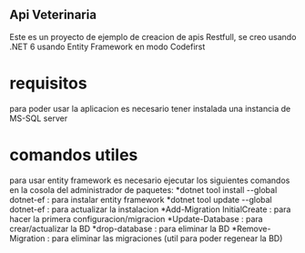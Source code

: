 ## Api Veterinaria
Este es un proyecto de ejemplo de creacion de apis Restfull,
se creo usando .NET 6 usando Entity Framework en modo Codefirst
# requisitos
para poder usar la aplicacion es necesario tener instalada una instancia de MS-SQL server
# comandos utiles
para usar entity framework es necesario ejecutar los siguientes comandos en la cosola del administrador de paquetes:
*dotnet tool install --global dotnet-ef : para instalar entity framework
*dotnet tool update --global dotnet-ef  : para actualizar la instalacion
*Add-Migration InitialCreate : para hacer la primera configuracion/migracion
*Update-Database : para crear/actualizar la BD
*drop-database : para eliminar la BD
*Remove-Migration : para eliminar las migraciones (util para poder regenear la BD)



